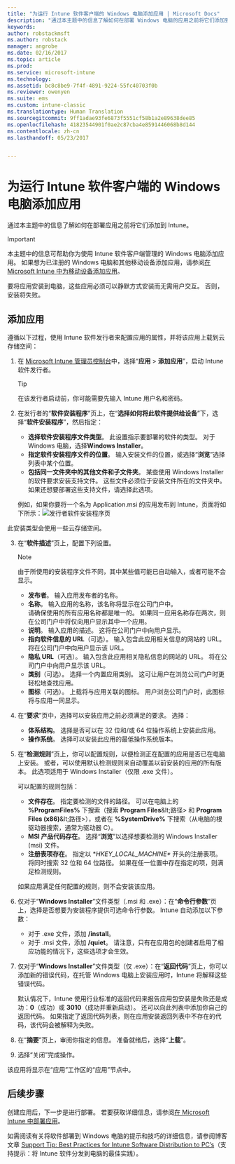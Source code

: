 ```yaml
---
title: "为运行 Intune 软件客户端的 Windows 电脑添加应用 | Microsoft Docs"
description: "通过本主题中的信息了解如何在部署 Windows 电脑的应用之前将它们添加到 Intune。"
keywords: 
author: robstackmsft
ms.author: robstack
manager: angrobe
ms.date: 02/16/2017
ms.topic: article
ms.prod: 
ms.service: microsoft-intune
ms.technology: 
ms.assetid: bc8c8be9-7f4f-4891-9224-55fc40703f0b
ms.reviewer: owenyen
ms.suite: ems
ms.custom: intune-classic
ms.translationtype: Human Translation
ms.sourcegitcommit: 9ff1adae93fe6873f5551cf58b1a2e89638dee85
ms.openlocfilehash: 41823544901f0ae2c87cba4e8591446068b8d144
ms.contentlocale: zh-cn
ms.lasthandoff: 05/23/2017


---
```


# <a name="add-apps-for-windows-pcs-that-run-the-intune-software-client"></a>为运行 Intune 软件客户端的 Windows 电脑添加应用

通过本主题中的信息了解如何在部署应用之前将它们添加到 Intune。

> [!IMPORTANT]
> 本主题中的信息可帮助你为使用 Intune 软件客户端管理的 Windows 电脑添加应用。 如果想为已注册的 Windows 电脑和其他移动设备添加应用，请参阅[在 Microsoft Intune 中为移动设备添加应用](add-apps-for-mobile-devices-in-microsoft-intune.md)。

要将应用安装到电脑，这些应用必须可以静默方式安装而无需用户交互。 否则，安装将失败。


## <a name="add-the-app"></a>添加应用
遵循以下过程，使用 Intune 软件发行者来配置应用的属性，并将该应用上载到云存储空间：

1.  在 [Microsoft Intune 管理员控制台](https://manage.microsoft.com)中，选择“**应用** &gt; **添加应用**”，启动 Intune 软件发行者。

    > [!TIP]
    > 在该发行者启动前，你可能需要先输入 Intune 用户名和密码。

2.  在发行者的“**软件安装程序**”页上，在“**选择如何将此软件提供给设备**”下，选择“**软件安装程序**”，然后指定：

    - **选择软件安装程序文件类型**。 此设置指示要部署的软件的类型。 对于 Windows 电脑，选择**Windows Installer**。
    - **指定软件安装程序文件的位置**。 输入安装文件的位置，或选择“**浏览**”选择列表中某个位置。
    - **包括同一文件夹中的其他文件和子文件夹**。 某些使用 Windows Installer 的软件要求安装支持文件。 这些文件必须位于安装文件所在的文件夹中。 如果还想要部署这些支持文件，请选择此选项。

    例如，如果你要将一个名为 Application.msi 的应用发布到 Intune，页面将如下所示：![发行者软件安装程序页](./media/publisher-for-pc.png)

   此安装类型会使用一些云存储空间。

3.  在“**软件描述**”页上，配置下列设置。

    > [!NOTE]
    > 由于所使用的安装程序文件不同，其中某些值可能已自动输入，或者可能不会显示。

    - **发布者**。 输入应用发布者的名称。
    - **名称**。 输入应用的名称，该名称将显示在公司门户中。<br />请确保使用的所有应用名称都是唯一的。 如果同一应用名称存在两次，则在公司门户中将仅向用户显示其中一个应用。
    - **说明**。 输入应用的描述。 这将在公司门户中向用户显示。
    - **指向软件信息的 URL**（可选）。 输入包含此应用相关信息的网站的 URL。 将在公司门户中向用户显示该 URL。
    - **隐私 URL**（可选）。 输入包含此应用相关隐私信息的网站的 URL。 将在公司门户中向用户显示该 URL。
    - **类别**（可选）。 选择一个内置应用类别。 这可让用户在浏览公司门户时更轻松地查找应用。
    - **图标**（可选）。 上载将与应用关联的图标。 用户浏览公司门户时，此图标将与应用一同显示。

4.  在“**要求**”页中，选择可以安装应用之前必须满足的要求。 选择：

    - **体系结构**。 选择是否可以在 32 位和/或 64 位操作系统上安装此应用。
    - **操作系统**。 选择可以安装此应用的最低操作系统版本。

5.  在“**检测规则**”页上，你可以配置规则，以便检测正在配置的应用是否已在电脑上安装。 或者，可以使用默认检测规则来自动覆盖以前安装的应用的所有版本。 此选项适用于 Windows Installer（仅限 .exe 文件）。

    可以配置的规则包括：
    - **文件存在**。 指定要检测的文件的路径。 可以在电脑上的 **%ProgramFiles%** 下搜索（搜索 **Program Files**\&lt;路径&gt; 和 **Program Files (x86)**\&lt;路径&gt;），或者在 **%SystemDrive%** 下搜索（从电脑的根驱动器搜索，通常为驱动器 C）。
    - **MSI 产品代码存在**。 选择“**浏览**”以选择想要检测的 Windows Installer (msi) 文件。
    - **注册表项存在**。 指定以 **HKEY_LOCAL_MACHINE\** 开头的注册表项。 将同时搜索 32 位和 64 位路径。 如果在任一位置中存在指定的项，则满足检测规则。

    如果应用满足任何配置的规则，则不会安装该应用。

6.  仅对于“**Windows Installer**”文件类型（.msi 和 .exe）：在“**命令行参数**”页上，选择是否想要为安装程序提供可选命令行参数。
    Intune 自动添加以下参数：
    - 对于 .exe 文件，添加 **/install**。
    - 对于 .msi 文件，添加 **/quiet**。
    请注意，只有在应用包的创建者启用了相应功能的情况下，这些选项才会生效。

7.  仅对于“**Windows Installer**”文件类型（仅 .exe）：在“**返回代码**”页上，你可以添加新的错误代码，在托管 Windows 电脑上安装应用时，Intune 将解释这些错误代码。

    默认情况下，Intune 使用行业标准的返回代码来报告应用包安装是失败还是成功：**0**（成功）或 **3010**（成功并重新启动）。 还可以向此列表中添加你自己的返回代码。 如果指定了返回代码列表，则在应用安装返回列表中不存在的代码，该代码会被解释为失败。

8.  在“**摘要**”页上，审阅你指定的信息。 准备就绪后，选择“**上载**”。

9. 选择“关闭”完成操作。

该应用将显示在“应用”工作区的“应用”节点中。

## <a name="next-steps"></a>后续步骤

创建应用后，下一步是进行部署。 若要获取详细信息，请参阅[在 Microsoft Intune 中部署应用](deploy-apps.md)。

如需阅读有关将软件部署到 Windows 电脑的提示和技巧的详细信息，请参阅博客文章 [Support Tip: Best Practices for Intune Software Distribution to PC’s](https://blogs.technet.microsoft.com/intunesupport/2016/06/13/support-tip-best-practices-for-intune-software-distribution-to-pcs/)（支持提示：将 Intune 软件分发到电脑的最佳实践）。


